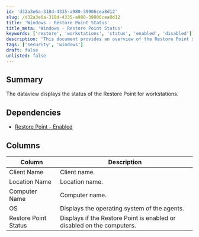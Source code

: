 ```yaml
---
id: 'd32a3e6a-318d-4335-a980-39906cea8d12'
slug: /d32a3e6a-318d-4335-a980-39906cea8d12
title: 'Windows - Restore Point Status'
title_meta: 'Windows - Restore Point Status'
keywords: ['restore', 'workstations', 'status', 'enabled', 'disabled']
description: 'This document provides an overview of the Restore Point status for workstations, detailing the dependencies, columns, and descriptions related to the Restore Point functionality.'
tags: ['security', 'windows']
draft: false
unlisted: false
---
```


## Summary

The dataview displays the status of the Restore Point for workstations.

## Dependencies

- [Restore Point - Enabled](<../roles/Restore Point - Enabled.md>)

## Columns

| Column               | Description                                                  |
|---------------------|--------------------------------------------------------------|
| Client Name         | Client name.                                                |
| Location Name       | Location name.                                              |
| Computer Name       | Computer name.                                            |
| OS                  | Displays the operating system of the agents.               |
| Restore Point Status | Displays if the Restore Point is enabled or disabled on the computers. |


